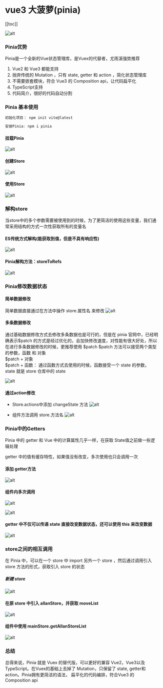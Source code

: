 # vue3 大菠萝(pinia)
 [[toc]]

![alt ](../../../../docs/.vuepress/public/images/vue3/01.webp)

### Pinia优势
Pinia是一个全新的Vue状态管理库，是Vuex的代替者，尤雨溪强势推荐

1. Vue2 和 Vue3 都能支持
2. 抛弃传统的 Mutation ，只有 state, getter 和 action ，简化状态管理库
3. 不需要嵌套模块，符合 Vue3 的 Composition api，让代码扁平化
4. TypeScript支持
5. 代码简介，很好的代码自动分割

### Pinia 基本使用
```js
初始化项目： npm init vite@latest

安装Pinia: npm i pinia
```

#### 挂载Pinia
![alt ](../../../../docs/.vuepress/public/images/vue3/02.webp)

#### 创建Store
![alt ](../../../../docs/.vuepress/public/images/vue3/03.webp)

#### 使用Store
![alt ](../../../../docs/.vuepress/public/images/vue3/04.webp)


### 解构store
当store中的多个参数需要被使用到的时候，为了更简洁的使用这些变量，我们通常采用结构的方式一次性获取所有的变量名

#### ES传统方式解构(能获取到值，但是不具有响应性)
![alt ](../../../../docs/.vuepress/public/images/vue3/05.webp)

#### Pinia解构方法：storeToRefs
![alt ](../../../../docs/.vuepress/public/images/vue3/06.webp)


### Pinia修改数据状态
#### 简单数据修改
简单数据直接通过在方法中操作 store.属性名 来修改
![alt ](../../../../docs/.vuepress/public/images/vue3/07.webp)

#### 多条数据修改

通过基础数据修改方式去修改多条数据也是可行的，但是在 pinia 官网中，已经明确表示$patch 的方式是经过优化的，会加快修改速度，对性能有很大好处，所以在进行多条数据修改的时候，更推荐使用 $patch
$patch 方法可以接受两个类型的参数，函数 和 对象<br/>
$patch + 对象 <br/>
$patch + 函数： 通过函数方式去使用的时候，函数接受一个 state 的参数，state 就是 store 仓库中的 state

![alt ](../../../../docs/.vuepress/public/images/vue3/08.webp)

#### 通过action修改
* Store.actions中添加 changeState 方法
![alt ](../../../../docs/.vuepress/public/images/vue3/09.webp)

* 组件方法调用 store.方法名
![alt ](../../../../docs/.vuepress/public/images/vue3/10.webp)


### Pinia中的Getters
Pinia 中的 getter 和 Vue 中的计算属性几乎一样，在获取 State值之前做一些逻辑处理

getter 中的值有缓存特性，如果值没有改变，多次使用也只会调用一次

#### 添加 getter方法
![alt ](../../../../docs/.vuepress/public/images/vue3/11.webp)
#### 组件内多次调用
![alt ](../../../../docs/.vuepress/public/images/vue3/12.webp)

![alt ](../../../../docs/.vuepress/public/images/vue3/13.webp)
#### getter 中不仅可以传递 state 直接改变数据状态，还可以使用 this 来改变数据
![alt ](../../../../docs/.vuepress/public/images/vue3/14.webp)

###  store之间的相互调用
在 Pinia 中，可以在一个 store 中 import 另外一个 store ，然后通过调用引入 store 方法的形式，获取引入 store 的状态

##### 新建 store
![alt ](../../../../docs/.vuepress/public/images/vue3/15.webp)
#### 在原 store 中引入 allanStore，并获取 moveList
![alt ](../../../../docs/.vuepress/public/images/vue3/16.webp)
#### 组件中使用 mainStore.getAllanStoreList
![alt ](../../../../docs/.vuepress/public/images/vue3/17.webp)

### 总结
总得来说，Pinia 就是 Vuex 的替代版，可以更好的兼容 Vue2，Vue3以及TypeScript。在Vuex的基础上去掉了 Mutation，只保留了 state, getter和action。Pinia拥有更简洁的语法， 扁平化的代码编排，符合Vue3 的 Composition api
